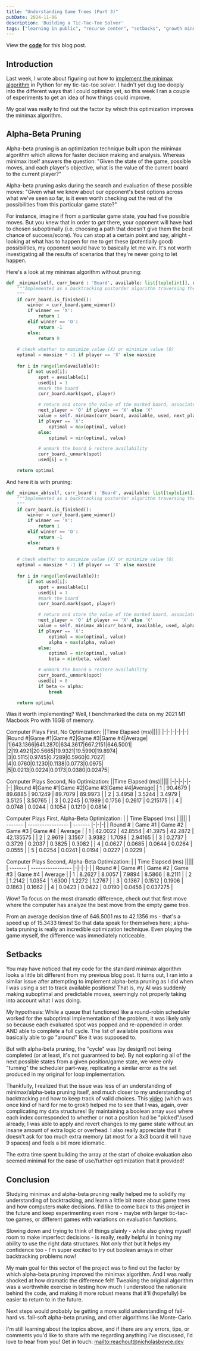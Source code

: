 ```yaml
---
title: "Understanding Game Trees (Part 3)"
pubDate: 2024-11-06
description: 'Building a Tic-Tac-Toe Solver'
tags: ["learning in public", "recurse center", "setbacks", "growth mindset", "trees", "tic-tac-toe", "minimax", "game trees"]
---
```


View the **[code](https://github.com/nicholasboyce/tictactoe)** for this blog post.

## Introduction
Last week, I wrote about figuring out how to [implement the minimax algorithm](./post-9.md) in Python for my tic-tac-toe solver. I hadn't yet dug too deeply into the different ways that I could optimize yet, so this week I ran a couple of experiments to get an idea of how things could improve.

My goal was really to find out the factor by which this optimization improves the minimax algorithm.

## Alpha-Beta Pruning
Alpha-beta pruning is an optimization technique built upon the minimax algorithm which allows for faster decision making and analysis. Whereas minimax itself answers the question: "Given the state of the game, possible moves, and each player's objective, what is the value of the current board to the current player?"

Alpha-beta pruning asks during the search and evaluation of these possible moves: "Given what we know about our opponent's best options across what we've seen so far, is it even worth checking out the rest of the possibilities from this particular game state?"

For instance, imagine if from a particular game state, you had five possible moves. But you knew that in order to *get* there, your opponent will have had to chosen suboptimally (i.e. choosing a path that doesn't give them the best chance of success/score). You can stop at a certain point and say, alright - looking at what has to happen for me to get these (potentially good) possibilities, my opponent would have to basically let me win. It's not worth investigating all the results of scenarios that they're never going to let happen.

Here's a look at my minimax algorithm without pruning:
```python
def _minimax(self, curr_board : 'Board', available: list[tuple[int]], used: list[int], player: str) -> int:
    """Implemented as a backtracking postorder algorithm traversing the implicit tree of choices given an initial board state.
    """
    if curr_board.is_finished():
        winner = curr_board.game_winner()
        if winner == 'X':
            return 1
        elif winner == 'O':
            return -1
        else:
            return 0
    
    # check whether to maximize value (X) or minimize value (O)
    optimal = maxsize * -1 if player == 'X' else maxsize
    
    for i in range(len(available)):
        if not used[i]:
            spot = available[i]
            used[i] = 1
            #mark the board
            curr_board.mark(spot, player)

            # return and store the value of the marked board, associate it with the position
            next_player = 'O' if player == 'X' else 'X'
            value = self._minimax(curr_board, available, used, next_player)
            if player == 'X':
                optimal = max(optimal, value)
            else:
                optimal = min(optimal, value)

            # unmark the board & restore availability
            curr_board._unmark(spot)
            used[i] = 0

    return optimal
```

And here it is with pruning:
```python
def _minimax_ab(self, curr_board : 'Board', available: list[tuple[int]], used: list[int], alpha: int, beta: int, player: str) -> int:
    """Implemented as a backtracking postorder algorithm traversing the implicit tree of choices given an initial board state.
    """
    if curr_board.is_finished():
        winner = curr_board.game_winner()
        if winner == 'X':
            return 1
        elif winner == 'O':
            return -1
        else:
            return 0
    
    # check whether to maximize value (X) or minimize value (O)
    optimal = maxsize * -1 if player == 'X' else maxsize
    
    for i in range(len(available)):
        if not used[i]:
            spot = available[i]
            used[i] = 1
            #mark the board
            curr_board.mark(spot, player)

            # return and store the value of the marked board, associate it with the position
            next_player = 'O' if player == 'X' else 'X'
            value = self._minimax_ab(curr_board, available, used, alpha, beta, next_player)
            if player == 'X':
                optimal = max(optimal, value)
                alpha = max(alpha, value)
            else:
                optimal = min(optimal, value)
                beta = min(beta, value)

            # unmark the board & restore availability
            curr_board._unmark(spot)
            used[i] = 0
            if beta <= alpha:
                break

    return optimal
```

Was it worth implementing? Well, I benchmarked the data on my 2021 M1 Macbook Pro with 16GB of memory. 

Computer Plays First, No Optimization:
||Time Elapsed (ms)|||||
|-|-|-|-|-|-|
|Round #|Game #1|Game #2|Game #3|Game #4|Average|
|1|643.1366|641.2870|634.3617|667.2151|646.5001|
|2|19.4921|20.5665|19.9321|19.5990|19.8974|
|3|0.5115|0.9745|0.7289|0.5960|0.7027|
|4|0.0760|0.1230|0.1138|0.0773|0.0975|
|5|0.0213|0.0224|0.0173|0.0380|0.02475|

Computer Plays Second, No Optimization:
||Time Elapsed (ms)|||||
|-|-|-|-|-|-|
|Round #|Game #1|Game #2|Game #3|Game #4|Average|
| 1 | 90.4679 | 89.6885 | 90.1249 | 89.7079 | 89.9973  |
| 2 | 3.4958  | 3.5244  | 3.4979  | 3.5125  | 3.50765  |
| 3 | 0.2245  | 0.1989  | 0.1756  | 0.2617  | 0.215175 |
| 4 | 0.0748  | 0.0244  | 0.1054  | 0.1210  | 0.0814   |

Computer Plays First, Alpha-Beta Optimization:
|         | Time Elapsed (ms) |         ||||
| ------- | ----------------- | ------- |-|-|-|
| Round # | Game #1           | Game #2 | Game #3 | Game #4 | Average |
| 1       | 42.0022           | 42.8554 | 41.3975 | 42.2872 | 42.135575 |
| 2       | 2.9619            | 3.1567  | 3.9382 | 1.7098 | 2.94165 |
| 3       | 0.2737            | 0.3729  | 0.2037 | 0.3825 | 0.3082 |
| 4       | 0.0627            | 0.0685  | 0.0644 | 0.0264 | 0.0555 |
| 5       | 0.0254            | 0.0241  | 0.0194 | 0.0227 | 0.0229 |

Computer Plays Second, Alpha-Beta Optimization:
|         | Time Elapsed (ms) |||||
| ------- | ----------------- |-|-|-|-|
| Round # | Game #1           | Game #2 | Game #3 | Game #4 | Average |
| 1       | 8.2627            | 8.0057 | 7.9894 | 8.5866 | 8.2111 |
| 2       | 1.2142            | 1.0354 | 1.6300 | 1.2272 | 1.2767 |
| 3       | 0.1367            | 0.1512 | 0.1906 | 0.1863 | 0.1662 |
| 4       | 0.0423            | 0.0422 | 0.0190 | 0.0456 | 0.037275 |


Wow! To focus on the most dramatic difference, check out that first move where the computer has analyze the best move from the empty game tree.

From an average decision time of 646.5001 ms to 42.1356 ms - that's a speed up of 15.3433 times!
So that data speak for themselves here; alpha-beta pruning is really an incredible optimization technique. Even playing the game myself, the difference was immediately noticeable.


## Setbacks
You may have noticed that my code for the standard minimax algorithm looks a little bit different from my previous blog post. It turns out, I ran into a similar issue after attempting to implement alpha-beta pruning as I did when I was using a set to track available positions! That is, my AI was suddenly making suboptimal and predictable moves, seemingly not properly taking into account what I was doing.

My hypothesis: While a queue that functioned like a round-robin scheduler worked for the suboptimal implementation of the problem, it was likely only so because each evaluated spot was popped and re-appended in order AND able to complete a full cycle. The list of available positions was basically able to go "around" like it was supposed to.

But with alpha-beta pruning, the "cycle" was (by design!) not being completed (or at least, it's not guaranteed to be). By not exploring all of the next possible states from a given position/game state, we were only "turning" the scheduler part-way, replicating a similar error as the set produced in my original for loop implementation.

Thankfully, I realized that the issue was less of an understanding of minimax/alpha-beta pruning itself, and much closer to my understanding of backtracking and how to keep track of valid choices. This [video](https://www.youtube.com/watch?v=Nabbpl7y4Lo&t=346s) (which was once kind of hard for me to grok!) helped me to see that I was, again, over complicating my data structures!
By maintaining a boolean array ```used``` where each index corresponded to whether or not a position had be "picked"/used already, I was able to apply and revert changes to my game state without an insane amount of extra logic or overhead. I also really appreciate that it doesn't ask for too much extra memory (at most for a 3x3 board it will have 9 spaces) and feels a bit more idiomatic.

The extra time spent building the array at the start of choice evaluation also seemed minimal for the ease of use/further optimization that it provided!

## Conclusion
Studying minimax and alpha-beta pruning really helped me to solidify my understanding of backtracking, and learn a little bit more about game trees and how computers make decisions. I'd like to come back to this project in the future and keep experimenting even more - maybe with larger tic-tac-toe games, or different games with variations on evaluation functions.

Slowing down and trying to think of things plainly - while also giving myself room to make imperfect decisions - is really, really helpful in honing my ability to use the right data structures. Not only that but it helps my confidence too - I'm super excited to try out boolean arrays in other backtracking problems now!

My main goal for this sector of the project was to find out the factor by which alpha-beta pruning improved the minimax algorithm. And I was really shocked at how dramatic the difference felt!
Tweaking the original algorithm was a worthwhile exercise in testing how much I understood the rationale behind the code, and making it more robust means that it'll (hopefully) be easier to return to in the future.

Next steps would probably be getting a more solid understanding of fail-hard vs. fail-soft alpha-beta pruning, and other algorithms like Monte-Carlo.

I'm still learning about the topics above, and if there are any errors, tips, or comments you'd like to share with me regarding anything I've discussed, I'd love to hear from you!
Get in touch: <mailto:reachout@nicholasboyce.dev> 
